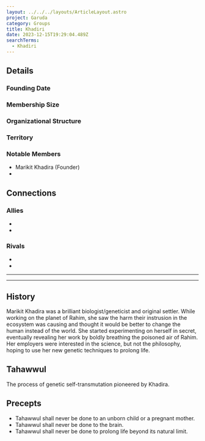 ```yaml
---
layout: ../../../layouts/ArticleLayout.astro
project: Garuda
category: Groups
title: Khadiri
date: 2023-12-15T19:29:04.489Z
searchTerms:
  - Khadiri
---
```

## Details

### Founding Date


### Membership Size


### Organizational Structure


### Territory


### Notable Members  
* Marikit Khadira (Founder)
* 

## Connections

### Allies
* 
* 

### Rivals
* 
* 

[use double horizontal rule to add a details pane]::
_____
_____

## History

Marikit Khadira was a brilliant biologist/geneticist and original settler. While working on the planet of Rahim, she saw the harm their instrusion in the ecosystem was causing and thought it would be better to change the human instead of the world. She started experimenting on herself in secret, eventually revealing her work by boldly breathing the poisoned air of Rahim. Her employers were interested in the science, but not the philosophy, hoping to use her new genetic techniques to prolong life.



## Tahawwul

The process of genetic self-transmutation pioneered by Khadira.

## Precepts

* Tahawwul shall never be done to an unborn child or a pregnant mother.
* Tahawwul shall never be done to the brain.
* Tahawwul shall never be done to prolong life beyond its natural limit.